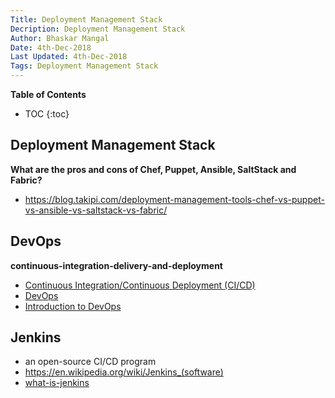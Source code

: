 ```yaml
---
Title: Deployment Management Stack
Decription: Deployment Management Stack
Author: Bhaskar Mangal
Date: 4th-Dec-2018
Last Updated: 4th-Dec-2018
Tags: Deployment Management Stack
---
```


**Table of Contents**
* TOC
{:toc}


## Deployment Management Stack

**What are the pros and cons of Chef, Puppet, Ansible, SaltStack and Fabric?**
* https://blog.takipi.com/deployment-management-tools-chef-vs-puppet-vs-ansible-vs-saltstack-vs-fabric/


## DevOps
**continuous-integration-delivery-and-deployment**
* [Continuous Integration/Continuous Deployment (CI/CD)](https://www.digitalocean.com/community/tutorials/an-introduction-to-continuous-integration-delivery-and-deployment)
* [DevOps](https://www.zdnet.com/article/what-is-devops-an-executive-guide-to-agile-development-and-it-operations/)
* [Introduction to DevOps](https://www.edureka.co/blog/devops-tutorial)


## Jenkins
* an open-source CI/CD program
* https://en.wikipedia.org/wiki/Jenkins_(software)
* [what-is-jenkins](https://www.edureka.co/blog/what-is-jenkins/)
